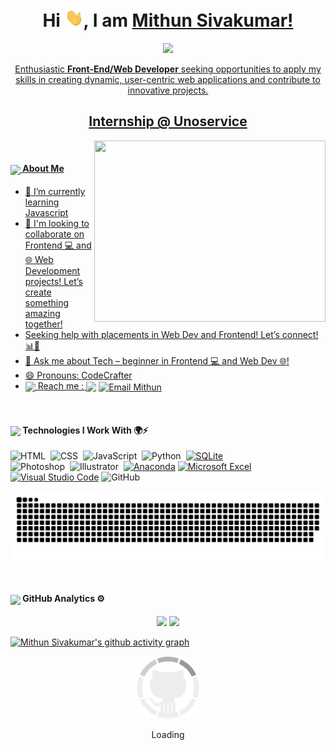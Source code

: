 <h1 align="center">Hi <img src="https://raw.githubusercontent.com/KevinPatel04/KevinPatel04/master/Hi.gif" width="30px">, I am <a href="https://github.com/Danushka2/Danushka2/">Mithun Sivakumar! </h1>

<p align="center">
		<img src="https://readme-typing-svg.herokuapp.com?lines=Computer+Science+Student+with+AI;Front+End+Developer;Web+Developer;Always%20learning%20new%20things&amp;center=true&amp;width=380&amp;height=45">
</p>

<p align="center" width="150px">Enthusiastic <b>Front-End/Web Developer</b> seeking opportunities to apply my skills in creating dynamic, user-centric web applications and contribute to innovative projects.</p>
<h2 align="center">Internship @ Unoservice</h2>

<img align="right" width="370" height="290" align="center" src="https://camo.githubusercontent.com/2366b34bb903c09617990fb5fff4622f3e941349e846ddb7e73df872a9d21233/68747470733a2f2f63646e2e6472696262626c652e636f6d2f75736572732f3733303730332f73637265656e73686f74732f363538313234332f6176656e746f2e676966">


<br>
<h4 id="--About-me"><img src="https://github.com/7oSkaaa/7oSkaaa/blob/main/Images/about_me.gif?raw=true" width="15px" align="center"> About Me</h4>
                                                 
- 🌱 I’m currently learning Javascript
- 🌟 I'm looking to collaborate on Frontend 💻 and 🌐 Web Development projects! Let’s create something amazing together!
- Seeking help with placements in Web Dev and Frontend! Let’s connect!📊🚀
- 💬 Ask me about Tech – beginner in Frontend 💻 and Web Dev 🌐!
- 😄 Pronouns: CodeCrafter
- <img src="https://media.giphy.com/media/LnQjpWaON8nhr21vNW/giphy.gif" width="18" align="center">  Reach me : [<img src="https://img.shields.io/badge/-Mithun%20Sivakumar%20-0077B5?style=flat&amp;logo=Linkedin&amp;logoColor=white" align="center">](https://www.linkedin.com/in/mithunsivakumar-s17/)
<a href="mailto:mithunsivakumar17@gmail.com"><img src="https://img.shields.io/badge/-mithunsivakumar17-D14836?style=flat&logo=Gmail&logoColor=white" alt="Email Mithun" align="center"/></a>

<br><h4 id="-skills"><img src="https://media2.giphy.com/media/QssGEmpkyEOhBCb7e1/giphy.gif?cid=ecf05e47a0n3gi1bfqntqmob8g9aid1oyj2wr3ds3mg700bl&amp;rid=giphy.gif" width="25" align="center"> Technologies I Work With 🌍⚡</h4>
<p>
  <img src="https://img.shields.io/badge/-HTML-05122A?style=flat&amp;logo=HTML5" alt="HTML">&nbsp;
  <img src="https://img.shields.io/badge/-CSS-05122A?style=flat&amp;logo=CSS3&amp;logoColor=1572B6" alt="CSS">&nbsp;
  <img src="https://img.shields.io/badge/-JavaScript-05122A?style=flat&amp;logo=javascript" alt="JavaScript">&nbsp;
  <img src="https://img.shields.io/badge/-Python-05122A?style=flat&amp;logo=python" alt="Python">&nbsp;
  <a href="https://www.sqlite.org/" target="_blank"> <img alt="SQLite" src="https://img.shields.io/badge/SQLite-%2307405e.svg?logo=sqlite&amp;logoColor=white"></a><br>
  <img src="https://img.shields.io/badge/-Photoshop-05122A?style=flat&amp;logo=adobe-photoshop" alt="Photoshop">&nbsp;
  <img src="https://img.shields.io/badge/-Illustrator-05122A?style=flat&amp;logo=adobe-illustrator" alt="Illustrator">&nbsp;
  <a href="https://www.anaconda.com" target="_blank"><img alt="Anaconda" src="https://img.shields.io/badge/Anaconda-%2344A833.svg?logo=anaconda&amp;logoColor=white"></a>
  <a href="https://www.microsoft.com/en-us/microsoft-365/excel" target="_blank"><img alt="Microsoft Excel" src="https://img.shields.io/badge/Microsoft_Excel-217346?logo=microsoft-excel&amp;logoColor=white"></a> <br>
  <a href="https://code.visualstudio.com/" target="_blank"> <img alt="Visual Studio Code" src="https://img.shields.io/badge/Visual%20Studio%20Code-0078d7.svg?logo=visual-studio-code&amp;logoColor=white"></a>
  <img src="https://img.shields.io/badge/-GitHub-05122A?style=flat&amp;logo=github" alt="GitHub">&nbsp;
</p>

<p align="center">
  <img src="https://raw.githubusercontent.com/Elanza-48/Elanza-48/main/resources/img/github-contribution-grid-snake.svg" alt="example">
</p>

<br><h4 id="--competitive-programming"><img src="https://media.giphy.com/media/iY8CRBdQXODJSCERIr/giphy.gif" width="25" align="center"> GitHub Analytics ⚙️ &nbsp;</h4>

<p align="center">
  <img src="https://github-readme-stats-eight-theta.vercel.app/api?username=MITHUN-17&show_icons=true&theme=algolia&include_all_commits=true&count_private=true" width="47%" />
  <img src="https://github-readme-stats-eight-theta.vercel.app/api/top-langs/?username=MITHUN-17&layout=compact&langs_count=8&theme=algolia" width="47%" />
</p>

[![Mithun Sivakumar's github activity graph](https://github-readme-activity-graph.vercel.app/graph?username=MITHUN-17&bg_color=000000&color=52d200&line=00adfe&point=52d200&area=true&hide_border=true)](https://github.com/ashutosh00710/github-readme-activity-graph)

<div align="center">
        <img src="https://raw.githubusercontent.com/AhmedFathyDev/AhmedFathyDev/main/GitHub.gif" alt="GitHub Octocat Logo" height="100">
        <p>Loading</p>
</div>
